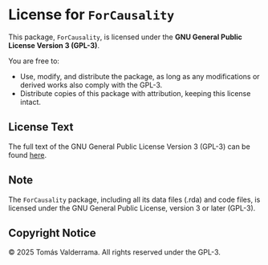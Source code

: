 # License for `ForCausality`

This package, `ForCausality`, is licensed under the **GNU General Public License Version 3 (GPL-3)**.

You are free to:

- Use, modify, and distribute the package, as long as any modifications or derived works also comply with the GPL-3.
- Distribute copies of this package with attribution, keeping this license intact.

## License Text

The full text of the GNU General Public License Version 3 (GPL-3) can be found [here](https://www.gnu.org/licenses/gpl-3.0.txt).

## Note

The `ForCausality` package, including all its data files (.rda) and code files, is licensed under the GNU General Public License, version 3 or later (GPL-3).

## Copyright Notice

© 2025 Tomás Valderrama. All rights reserved under the GPL-3.
